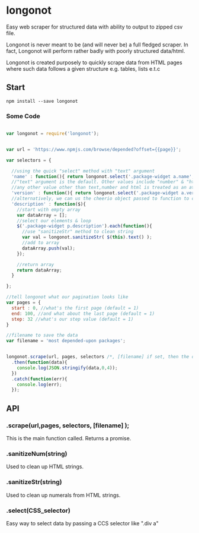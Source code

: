 # longonot
Easy web scraper for structured data with ability to output to zipped csv file.

Longonot is never meant to be (and will never be) a full fledged scraper. In fact, Longonot will perform rather badly with poorly structured data/html.

Longonot is created purposely to quickly scrape data from HTML pages where such data follows a given structure e.g. tables, lists e.t.c

## Start

```npm install --save longonot```

### Some Code

```javascript

var longonot = require('longonot');


var url = 'https://www.npmjs.com/browse/depended?offset={{page}}';

var selectors = {

  //using the quick "select" method with "text" argument
  'name' : function(){ return longonot.select('.package-widget a.name','text'); },
  //"text" argument is the default. Other values include "number" & "html"
  //any other value other than text,number and html is treated as an attribute and the attribute is returned instead
  'version' : function(){ return longonot.select('.package-widget a.version'); },
  //alternatively, we can us the cheerio object passed to function to customize data selectors
  'description' : function($){
    //start with empty array
    var dataArray = [];
    //select our elements & loop
    $('.package-widget p.description').each(function(){
      //use "sanitizeStr" method to clean string
      var val = longonot.sanitizeStr( $(this).text() );
      //add to array
      dataArray.push(val);
    });

    //return array
    return dataArray;
  }

};

//tell longonot what our pagination looks like
var pages = {
  start : 0, //what's the first page (default = 1)
  end: 100, //and what about the last page (default = 1)
  step: 32 //what's our step value (default = 1)
}

//filename to save the data
var filename = 'most depended-upon packages';


longonot.scrape(url, pages, selectors /*, [filename] if set, then the data is saved as a csv file in filename.zip */ )
  .then(function(data){
    console.log(JSON.stringify(data,0,4));
  })
  .catch(function(err){
    console.log(err);
  });

```

## API

### .scrape(url,pages, selectors, [filename] );
This is the main function called. Returns a promise.
### .sanitizeNum(string)
Used to clean up HTML strings.
### .sanitizeStr(string)
Used to clean up numerals from HTML strings.
### .select(CSS_selector)
Easy way to select data by passing a CCS selector like ".div a"
